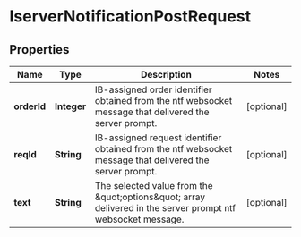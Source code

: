 

# IserverNotificationPostRequest


## Properties

| Name | Type | Description | Notes |
|------------ | ------------- | ------------- | -------------|
|**orderId** | **Integer** | IB-assigned order identifier obtained from the ntf websocket message that delivered the server prompt. |  [optional] |
|**reqId** | **String** | IB-assigned request identifier obtained from the ntf websocket message that delivered the server prompt. |  [optional] |
|**text** | **String** | The selected value from the \&quot;options\&quot; array delivered in the server prompt ntf websocket message. |  [optional] |



